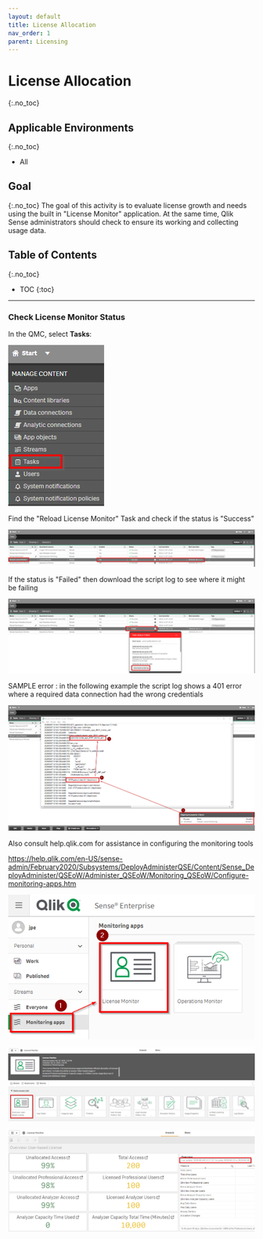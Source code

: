 ```yaml
---
layout: default
title: License Allocation
nav_order: 1
parent: Licensing
---
```


# License Allocation <i class="fas fa-tools fa-xs" title="Tooling | Pre-Built Solutions"></i> <i class="fas fa-dolly-flatbed fa-xs" title="Shipped | Native Capability"></i> 
{:.no_toc}

## Applicable Environments 
{:.no_toc}
- All

## Goal
{:.no_toc}
The goal of this activity is to evaluate license growth and needs using the built in "License Monitor" application. At the same time, Qlik Sense administrators should check to ensure its working and collecting usage data. 

## Table of Contents
{:.no_toc}

* TOC
{:toc}
-------------------------

### Check License Monitor Status <i class="fas fa-dolly-flatbed fa-xs" title="Shipped | Native Capability"></i> 

In the QMC, select **Tasks**:

[![Analyze_Audit_License_Allocations_QMC_START_TASKS_Highlighted.png](images/Analyze_Audit_License_Allocations_QMC_START_TASKS_Highlighted.png)](https://raw.githubusercontent.com/qs-admin-guide/qs-admin-guide/master/docs/license/images/Analyze_Audit_License_Allocations_QMC_START_TASKS_Highlighted.png)

Find the "Reload License Monitor" Task and check if the status is "Success"

[![Analyze_Audit_License_Allocations_QMC_TASKS_Reload_License_Monitor_SUCCESS.png](images/Analyze_Audit_License_Allocations_QMC_TASKS_Reload_License_Monitor_SUCCESS.png)](https://raw.githubusercontent.com/qs-admin-guide/qs-admin-guide/master/docs/license/images/Analyze_Audit_License_Allocations_QMC_TASKS_Reload_License_Monitor_SUCCESS.png)

If the status is "Failed" then download the script log to see where it might be failing

[![Analyze_Audit_License_Allocations_QMC_TASKS_Reload_License_Monitor_FAILED.png](images/Analyze_Audit_License_Allocations_QMC_TASKS_Reload_License_Monitor_FAILED.png)](https://raw.githubusercontent.com/qs-admin-guide/qs-admin-guide/master/docs/license/images/Analyze_Audit_License_Allocations_QMC_TASKS_Reload_License_Monitor_FAILED.png)

SAMPLE error :  in the following example the script log shows a 401 error where a required data connection had the wrong credentials

[![Analyze_Audit_License_Allocations_QMC_TASKS_Reload_License_Monitor_FAILED_Sample.png](images/Analyze_Audit_License_Allocations_QMC_TASKS_Reload_License_Monitor_FAILED_Sample.png)](https://raw.githubusercontent.com/qs-admin-guide/qs-admin-guide/master/docs/license/images/Analyze_Audit_License_Allocations_QMC_TASKS_Reload_License_Monitor_FAILED_Sample.png)

Also consult help.qlik.com for assistance in configuring the monitoring tools

https://help.qlik.com/en-US/sense-admin/February2020/Subsystems/DeployAdministerQSE/Content/Sense_DeployAdminister/QSEoW/Administer_QSEoW/Monitoring_QSEoW/Configure-monitoring-apps.htm

[![Analyze_Audit_License_Allocations_HUB_Monitoring_Apps_License_Monitor.png](images/Analyze_Audit_License_Allocations_HUB_Monitoring_Apps_License_Monitor.png)](https://raw.githubusercontent.com/qs-admin-guide/qs-admin-guide/master/docs/license/images/Analyze_Audit_License_Allocations_HUB_Monitoring_Apps_License_Monitor.png)

[![Analyze_Audit_License_Allocations_HUB_License_Monitor_App_Overview.png](images/Analyze_Audit_License_Allocations_HUB_License_Monitor_App_Overview.png)](https://raw.githubusercontent.com/qs-admin-guide/qs-admin-guide/master/docs/license/images/Analyze_Audit_License_Allocations_HUB_License_Monitor_App_Overview.png)

[![Analyze_Audit_License_Allocations_HUB_License_Monitor_Overview_Date.png](images/Analyze_Audit_License_Allocations_HUB_License_Monitor_Overview_Date.png)](https://raw.githubusercontent.com/qs-admin-guide/qs-admin-guide/master/docs/license/images/Analyze_Audit_License_Allocations_HUB_License_Monitor_Overview_Date.png)





